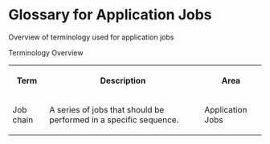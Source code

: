 <!-- loio319936c6c1284ba5a2c6559ed266159b -->

# Glossary for Application Jobs

Overview of terminology used for application jobs



<a name="loio319936c6c1284ba5a2c6559ed266159b__table_qmq_2lv_zr"/>Terminology Overview


<table>
<tr>
<th valign="top">

Term



</th>
<th valign="top">

Description



</th>
<th valign="top">

Area



</th>
</tr>
<tr>
<td valign="top">

Job chain



</td>
<td valign="top">

A series of jobs that should be performed in a specific sequence.



</td>
<td valign="top">

Application Jobs



</td>
</tr>
</table>

